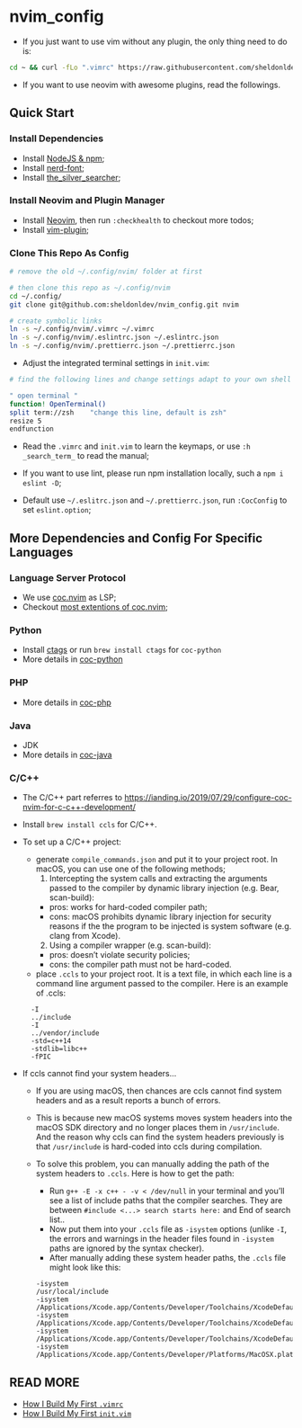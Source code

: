 # nvim_config

- If you just want to use vim without any plugin, the only thing need to do is:

```bash
cd ~ && curl -fLo ".vimrc" https://raw.githubusercontent.com/sheldonldev/nvim_config/main/.vimrc
```

- If you want to use neovim with awesome plugins, read the followings.


## Quick Start

### Install Dependencies

- Install [NodeJS & npm](https://nodejs.org);
- Install [nerd-font](https://github.com/ryanoasis/nerd-fonts#font-installation");
- Install [the_silver_searcher](https://github.com/ggreer/the_silver_searcher);

### Install Neovim and Plugin Manager

- Install [Neovim](https://neovim.io), then run `:checkhealth` to checkout more todos;
- Install [vim-plugin](https://github.com/junegunn/vim-plug);

### Clone This Repo As Config

```bash
# remove the old ~/.config/nvim/ folder at first

# then clone this repo as ~/.config/nvim
cd ~/.config/
git clone git@github.com:sheldonldev/nvim_config.git nvim

# create symbolic links
ln -s ~/.config/nvim/.vimrc ~/.vimrc
ln -s ~/.config/nvim/.eslintrc.json ~/.eslintrc.json
ln -s ~/.config/nvim/.prettierrc.json ~/.prettierrc.json
```

- Adjust the integrated terminal settings in `init.vim`:

```bash
# find the following lines and change settings adapt to your own shell

" open terminal "
function! OpenTerminal()
split term://zsh    "change this line, default is zsh"
resize 5
endfunction
```

- Read the `.vimrc` and `init.vim` to learn the keymaps, or use `:h _search_term_` to read the manual;

- If you want to use lint, please run npm installation locally, such a `npm i eslint -D`;

- Default use `~/.eslitrc.json` and `~/.prettierrc.json`, run `:CocConfig` to set `eslint.option`;

## More Dependencies and Config For Specific Languages

### Language Server Protocol

- We use [coc.nvim](https://github.com/neoclide/coc.nvim) as LSP;
- Checkout [most extentions of coc.nvim](https://github.com/neoclide);

### Python

- Install [ctags](http://ctags.sourceforge.net/) or run `brew install ctags` for `coc-python`
- More details in [coc-python]()

### PHP

- More details in [coc-php](https://github.com/marlonfan/coc-phpls)

### Java

- JDK
- More details in [coc-java](https://github.com/neoclide/coc-java)

### C/C++

- The C/C++ part referres to <https://ianding.io/2019/07/29/configure-coc-nvim-for-c-c++-development/>

- Install `brew install ccls` for C/C++.

- To set up a C/C++ project:
  - generate `compile_commands.json` and put it to your project root. In macOS, you can use one of the following methods;
    1. Intercepting the system calls and extracting the arguments passed to the compiler by dynamic library injection (e.g. Bear, scan-build):
      - pros: works for hard-coded compiler path;
      - cons: macOS prohibits dynamic library injection for security reasons if the the program to be injected is system software (e.g. clang from Xcode).
    2. Using a compiler wrapper (e.g. scan-build):
      - pros: doesn’t violate security policies;
      - cons: the compiler path must not be hard-coded.
  - place `.ccls` to your project root. It is a text file, in which each line is a command line argument passed to the compiler. Here is an example of .ccls:

  ```text
    -I
    ../include
    -I
    ../vendor/include
    -std=c++14
    -stdlib=libc++
    -fPIC
  ```

- If ccls cannot find your system headers…
  - If you are using macOS, then chances are ccls cannot find system headers and as a result reports a bunch of errors.
  - This is because new macOS systems moves system headers into the macOS SDK directory and no longer places them in `/usr/include`. And the reason why ccls can find the system headers previously is that `/usr/include` is hard-coded into ccls during compilation.
  - To solve this problem, you can manually adding the path of the system headers to `.ccls`. Here is how to get the path:
    - Run `g++ -E -x c++ - -v < /dev/null` in your terminal and you’ll see a list of include paths that the compiler searches. They are between `#include <...> search starts here:` and End of search list..
    - Now put them into your `.ccls` file as `-isystem` options (unlike `-I`, the errors and warnings in the header files found in `-isystem` paths are ignored by the syntax checker).
    - After manually adding these system header paths, the `.ccls` file might look like this:

    ```text
    -isystem
    /usr/local/include
    -isystem
    /Applications/Xcode.app/Contents/Developer/Toolchains/XcodeDefault.xctoolchain/usr/include/c++/v1
    -isystem
    /Applications/Xcode.app/Contents/Developer/Toolchains/XcodeDefault.xctoolchain/usr/lib/clang/10.0.1/include
    -isystem
    /Applications/Xcode.app/Contents/Developer/Toolchains/XcodeDefault.xctoolchain/usr/include
    -isystem
    /Applications/Xcode.app/Contents/Developer/Platforms/MacOSX.platform/Developer/SDKs/MacOSX10.14.sdk/usr/include
    ```

## READ MORE

- [How I Build My First `.vimrc`](https://doc.sheldonl.dev/working-env/vim-based-workspace/make-vim-awesome.md)
- [How I Build My First `init.vim`](https://doc.sheldonl.dev/working-env/vim-based-workspace/nvim-for-web-dev.md)

